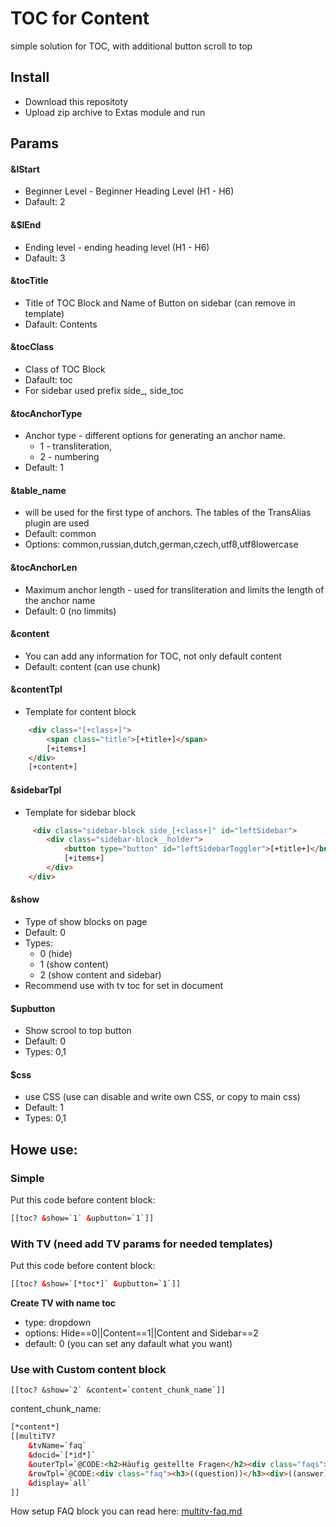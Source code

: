 # TOC for Content
simple solution for TOC, with additional button scroll to top 

## Install

- Download this repositoty
- Upload zip archive to Extas module and run

## Params

#### &lStart 
- Beginner Level - Beginner Heading Level (H1 - H6)
- Dafault: 2

#### &$lEnd
- Ending level - ending heading level (H1 - H6)
- Dafault: 3

#### &tocTitle 
- Title of TOC Block and Name of Button on sidebar (can remove in template)
- Dafault: Contents 

#### &tocClass
- Class of TOC Block
- Dafault: toc
- For sidebar used prefix side_,  side_toc

#### &tocAnchorType
- Anchor type - different options for generating an anchor name. 
  - 1 - transliteration, 
  - 2 - numbering
- Default: 1

#### &table_name
- will be used for the first type of anchors. The tables of the TransAlias plugin are used
- Default: common
- Options: common,russian,dutch,german,czech,utf8,utf8lowercase

#### &tocAnchorLen    
- Maximum anchor length - used for transliteration and limits the length of the anchor name
- Default: 0  (no limmits)

#### &content
- You can add any information for TOC, not only default content
- Default: content (can use chunk) 

#### &contentTpl
- Template for content block
```html
    <div class="[+class+]">
        <span class="title">[+title+]</span>
        [+items+]
    </div>
    [+content+]
```

#### &sidebarTpl
- Template for sidebar block
```html
     <div class="sidebar-block side_[+class+]" id="leftSidebar">
        <div class="sidebar-block__holder">
            <button type="button" id="leftSidebarToggler">[+title+]</button>
            [+items+]
        </div>
    </div>
```

#### &show
- Type of show blocks on page
- Default: 0
- Types: 
    - 0 (hide)
    - 1 (show content)
    - 2 (show content and sidebar)
- Recommend use with tv toc for set in document

#### $upbutton
- Show scrool to top button
- Default: 0
- Types: 0,1

#### $css
- use CSS (use can disable and write own CSS, or copy to main css)
- Default: 1
- Types: 0,1

## Howe use: 
### Simple
Put this code before content block:
```HTML
[[toc? &show=`1` &upbutton=`1`]]
``` 

### With TV (need add TV params for needed templates)
Put this code before content block:
```HTML
[[toc? &show=`[*toc*]` &upbutton=`1`]]
``` 

**Create TV with name toc** 
- type: dropdown
- options: Hide==0||Content==1||Content and Sidebar==2
- default: 0 (you can set any dafault what you want)


### Use with Custom content block
```[[toc? &show=`2` &content=`content_chunk_name`]]```

content_chunk_name:

```html
[*content*]
[[multiTV?
    &tvName=`faq`
    &docid=`[*id*]`
    &outerTpl=`@CODE:<h2>Häufig gestellte Fragen</h2><div class="faqs">((wrapper))</div>`
    &rowTpl=`@CODE:<div class="faq"><h3>((question))</h3><div>((answer))</div></div><hr>`
    &display=`all`
]]
```

How setup FAQ block you can read here: [multitv-faq.md](multitv-faq.md)
